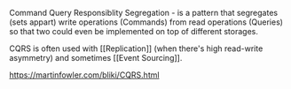 Command Query Responsiblity Segregation - is a pattern that segregates (sets appart) write operations (Commands) from read operations (Queries) so that two could even be implemented on top of different storages.

CQRS is often used with [[Replication]] (when there's high read-write asymmetry) and sometimes [[Event Sourcing]].

https://martinfowler.com/bliki/CQRS.html